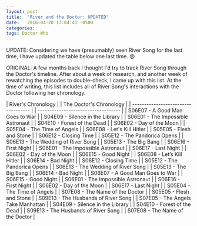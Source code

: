 ```yaml
---
layout: post
title:  "River and the Doctor: UPDATED"
date:   2016-04-20 17:04:41 -0500
categories:
tags: Doctor Who
---
```


UPDATE: Considering we have (presumably) seen River Song for the last time, I have updated the table below one last time. 😢

ORIGINAL: A few months back I thought I'd try to track River Song through the Doctor's timeline. After about a week of research, and another week of rewatching the episodes to double-check, I came up with this list. At the time of writing, this list includes all of River Song's interactions with the Doctor following her chronology.

| River's Chronology                  |  | The Doctor's Chronology             |
| ----------------------------------- |  | ----------------------------------- |
| S06E07 - A Good Man Goes to War     |  | S04E09 - Silence in the Library     |
| S06E01 - The Impossible Astronaut   |  | S04E10 - Forest of the Dead         |
| S06E02 - Day of the Moon            |  | S05E04 - The Time of Angels         |
| S06E08 - Let's Kill Hitler          |  | S05E05 - Flesh and Stone            |
| S06E12 - Closing Time               |  | S05E12 - The Pandorica Opens        |
| S06E13 - The Wedding of River Song  |  | S05E13 - The Big Bang               |
| S06E16 - First Night                |  | S06E01 - The Impossible Astronaut   |
| S06E17 - Last Night                 |  | S06E02 - Day of the Moon            |
| S06E15 - Good Night                 |  | S06E08 - Let’s Kill Hitler          |
| S06E14 - Bad Night                  |  | S06E12 - Closing Time               |
| S05E12 - The Pandorica Opens        |  | S06E13 - The Wedding of River Song  |
| S05E13 - The Big Bang               |  | S06E14 - Bad Night                  |
| S06E07 - A Good Man Goes to War     |  | S06E15 - Good Night                 |
| S06E01 - The Impossible Astronaut   |  | S06E16 - First Night                |
| S06E02 - Day of the Moon            |  | S06E17 - Last Night                 |
| S05E04 - The Time of Angels         |  | S07E08 - The Name of the Doctor     |
| S05E05 - Flesh and Stone            |  | S09E13 - The Husbands of River Song |
| S07E05 - The Angels Take Manhattan  |
| S04E09 - Silence in the Library     |
| S04E10 - Forest of the Dead         |
| S09E13 - The Husbands of River Song |
| S07E08 - The Name of the Doctor     |
